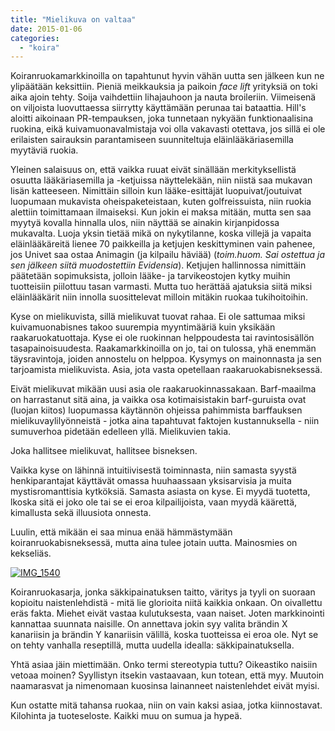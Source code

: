 ```yaml
---
title: "Mielikuva on valtaa"
date: 2015-01-06
categories: 
  - "koira"
---
```


Koiranruokamarkkinoilla on tapahtunut hyvin vähän uutta sen jälkeen kun ne ylipäätään keksittiin. Pieniä meikkauksia ja paikoin _face lift_ yrityksiä on toki aika ajoin tehty. Soija vaihdettiin lihajauhoon ja nauta broileriin. Viimeisenä on viljoista luovuttaessa siirrytty käyttämään perunaa tai bataattia. Hill's aloitti aikoinaan PR-tempauksen, joka tunnetaan nykyään funktionaalisina ruokina, eikä kuivamuonavalmistaja voi olla vakavasti otettava, jos sillä ei ole erilaisten sairauksin parantamiseen suunniteltuja eläinlääkäriasemilla myytäviä ruokia.

<!--more-->

Yleinen salaisuus on, että vaikka ruuat eivät sinällään merkityksellistä osuutta lääkäriasemilla ja -ketjuissa näyttelekään, niin niistä saa mukavan lisän katteeseen. Nimittäin silloin kun lääke-esittäjät luopuivat/joutuivat luopumaan mukavista oheispaketeistaan, kuten golfreissuista, niin ruokia alettiin toimittamaan ilmaiseksi. Kun jokin ei maksa mitään, mutta sen saa myytyä kovalla hinnalla ulos, niin näyttää se ainakin kirjanpidossa mukavalta. Luoja yksin tietää mikä on nykytilanne, koska villejä ja vapaita eläinlääkäreitä lienee 70 paikkeilla ja ketjujen keskittyminen vain pahenee, jos Univet saa ostaa Animagin (ja kilpailu häviää) (_toim.huom. Sai ostettua ja sen jälkeen siitä muodostettiin Evidensia_). Ketjujen hallinnossa nimittäin päätetään sopimuksista, jolloin lääke- ja tarvikeostojen kytky muihin tuotteisiin piilottuu tasan varmasti. Mutta tuo herättää ajatuksia siitä miksi eläinlääkärit niin innolla suosittelevat milloin mitäkin ruokaa tukihoitoihin.

Kyse on mielikuvista, sillä mielikuvat tuovat rahaa. Ei ole sattumaa miksi kuivamuonabisnes takoo suurempia myyntimääriä kuin yksikään raakaruokatuottaja. Kyse ei ole ruokinnan helppoudesta tai ravintosisällön tasapainoisuudesta. Raakamarkkinoilla on jo, tai on tulossa, yhä enemmän täysravintoja, joiden annostelu on helppoa. Kysymys on mainonnasta ja sen tarjoamista mielikuvista. Asia, jota vasta opetellaan raakaruokabisneksessä.

Eivät mielikuvat mikään uusi asia ole raakaruokinnassakaan. Barf-maailma on harrastanut sitä aina, ja vaikka osa kotimaisistakin barf-guruista ovat (luojan kiitos) luopumassa käytännön ohjeissa pahimmista barffauksen mielikuvaylilyönneistä - jotka aina tapahtuvat faktojen kustannuksella - niin sumuverhoa pidetään edelleen yllä. Mielikuvien takia.

Joka hallitsee mielikuvat, hallitsee bisneksen.

Vaikka kyse on lähinnä intuitiivisestä toiminnasta, niin samasta syystä henkiparantajat käyttävät omassa huuhaassaan yksisarvisia ja muita mystisromanttisia kytköksiä. Samasta asiasta on kyse. Ei myydä tuotetta, lkoska sitä ei joko ole tai se ei eroa kilpailijoista, vaan myydä käärettä, kimallusta sekä illuusiota onnesta.

Luulin, että mikään ei saa minua enää hämmästymään koiranruokabisneksessä, mutta aina tulee jotain uutta. Mainosmies on kekseliäs.

[![IMG_1540](images/IMG_1540-1024x765.jpg)](https://www.katiska.eu/wp-content/uploads/2015/01/IMG_1540.jpg)

Koiranruokasarja, jonka säkkipainatuksen taitto, väritys ja tyyli on suoraan kopioitu naistenlehdistä - mitä lie glorioita niitä kaikkia onkaan. On oivallettu eräs fakta. Miehet eivät vastaa kulutuksesta, vaan naiset. Joten markkinointi kannattaa suunnata naisille. On annettava jokin syy valita brändin X kanariisin ja brändin Y kanariisin välillä, koska tuotteissa ei eroa ole. Nyt se on tehty vanhalla reseptillä, mutta uudella idealla: säkkipainatuksella.

Yhtä asiaa jäin miettimään. Onko termi stereotypia tuttu? Oikeastiko naisiin vetoaa moinen? Syyllistyn itsekin vastaavaan, kun totean, että myy. Muutoin naamarasvat ja nimenomaan kuosinsa lainanneet naistenlehdet eivät myisi.

Kun ostatte mitä tahansa ruokaa, niin on vain kaksi asiaa, jotka kiinnostavat. Kilohinta ja tuoteseloste. Kaikki muu on sumua ja hypeä.
